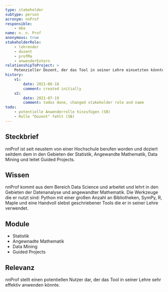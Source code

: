```yaml
---
type: stakeholder
subtype: person
acronym: nnProf
responsible:
    - mba
name: n. n. Prof
anonymous: true
stakeholderRole: 
    - lehrender
    - dozent
    - profMa
    - anwenderExtern
relationshipToProject: >
    Potenzieller Dozent, der das Tool in seiner Lehre einsetzten könnte. 
history:
    v1:
        date: 2021-06-18
        comment: created initially
    v2:
        date: 2021-07-19
        comment: todos done, changed stakeholder role and name
todo:
    - potentielle Anwenderrolle hinzufügen (SB)
    - Rolle "Dozent" fehlt (SB)
---
```


## Steckbrief
nnProf ist seit neustem von einer Hochschule berufen worden und doziert seitdem dem in den Gebieten der Statistik, 
Angewandte Mathematik, Data Mining und leitet Guided Projects.  

## Wissen

nnProf kommt aus dem Bereich Data Science und arbeitet und lehrt in den Gebieten der Datenanalyse und angewandter 
Mathematik. Die Werkzeuge die er nutzt sind: Python mit einer großen Anzahl an Bibliotheken, SymPy, R, Maple und eine
Handvoll slebst geschriebener Tools die er in seiner Lehre verwendet.

## Module
* Statistik
* Angewnadte Mathematik
* Data Mining 
* Guided Projects

## Relevanz
nnProf stellt einen potentiellen Nutzer dar, der das Tool in seiner Lehre sehr effektiv anwenden könnte. 
